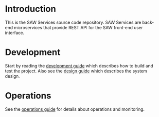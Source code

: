# Introduction

This is the SAW Services source code repository.  SAW Services are
back-end microservices that provide REST API for the SAW front-end
user interface.

# Development

Start by reading the [development guide](doc/development.md) which
describes how to build and test the project.  Also see
the [design guide](doc/design.md) which describes the system design.

# Operations

See the [operations guide](doc/operations.md) for details about
operations and monitoring.
